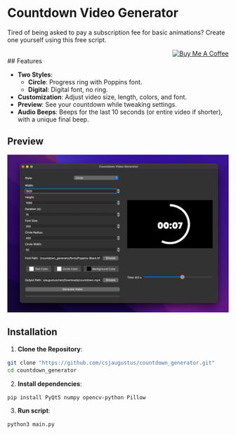 # Countdown Video Generator

Tired of being asked to pay a subscription fee for basic animations? Create one yourself using this free script.
<div align="right">
  <a href="https://www.buymeacoffee.com/csjaugustus" target="_blank">
    <img src="https://cdn.buymeacoffee.com/buttons/v2/default-yellow.png" alt="Buy Me A Coffee" width="140" />
  </a>
</div>
## Features

- **Two Styles**:
  - **Circle**: Progress ring with Poppins font.
  - **Digital**: Digital font, no ring.
- **Customization**: Adjust video size, length, colors, and font.
- **Preview**: See your countdown while tweaking settings.
- **Audio Beeps**: Beeps for the last 10 seconds (or entire video if shorter), with a unique final beep.

## Preview

![Interface Preview](preview.png)

## Installation

1. **Clone the Repository**:
```bash
git clone "https://github.com/csjaugustus/countdown_generator.git"
cd countdown_generator
```

2. **Install dependencies**:
```bash
pip install PyQt5 numpy opencv-python Pillow
```

3. **Run script**:
```bash
python3 main.py
```